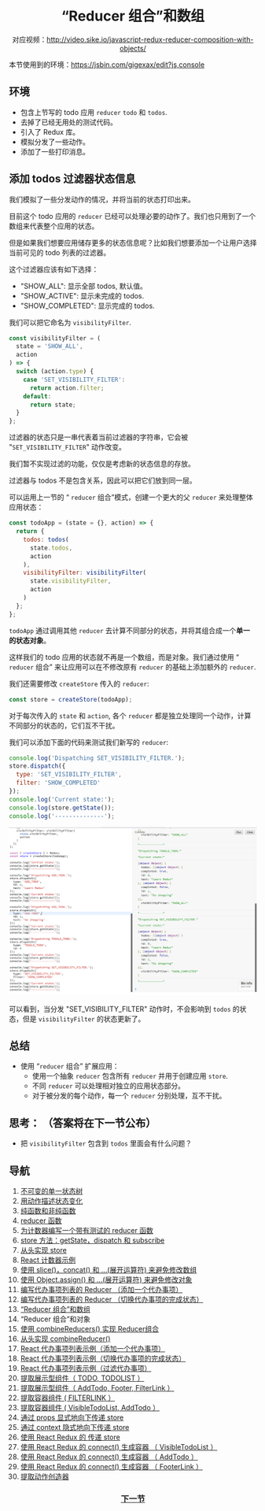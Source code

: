 <h1 align="center">“Reducer 组合”和数组</h1>
<p align="center">对应视频：<a href="http://video.sike.io/javascript-redux-reducer-composition-with-objects/" target="_blank">http://video.sike.io/javascript-redux-reducer-composition-with-objects/</a></p>

本节使用到的环境：https://jsbin.com/gigexax/edit?js,console

## 环境
- 包含上节写的 todo 应用 `reducer` `todo` 和 `todos`.
- 去掉了已经无用处的测试代码。
- 引入了 Redux 库。
- 模拟分发了一些动作。
- 添加了一些打印消息。

## 添加 todos 过滤器状态信息
我们模拟了一些分发动作的情况，并将当前的状态打印出来。

目前这个 todo 应用的 `reducer` 已经可以处理必要的动作了。我们也只用到了一个数组来代表整个应用的状态。

但是如果我们想要应用储存更多的状态信息呢？比如我们想要添加一个让用户选择当前可见的 todo 列表的过滤器。

这个过滤器应该有如下选择：
- "SHOW_ALL": 显示全部 todos, 默认值。
- "SHOW_ACTIVE": 显示未完成的 todos.
- "SHOW_COMPLETED": 显示完成的 todos.

我们可以把它命名为 `visibilityFilter`.

```js
const visibilityFilter = (
  state = 'SHOW_ALL',
  action
) => {
  switch (action.type) {
    case 'SET_VISIBILITY_FILTER':
      return action.filter;
    default:
      return state;
  }
};
```

过滤器的状态只是一串代表着当前过滤器的字符串，它会被 "`SET_VISIBILITY_FILTER`" 动作改变。

我们暂不实现过滤的功能，仅仅是考虑新的状态信息的存放。

过滤器与 todos 不是包含关系，因此可以把它们放到同一层。

可以运用上一节的 “ `reducer` 组合”模式，创建一个更大的父 `reducer` 来处理整体应用状态：

```js
const todoApp = (state = {}, action) => {
  return {
    todos: todos(
      state.todos,
      action
    ),
    visibilityFilter: visibilityFilter(
      state.visibilityFilter,
      action
    )
  };
};
```

`todoApp` 通过调用其他 `reducer` 去计算不同部分的状态，并将其组合成一个**单一的状态对象**。

这样我们的 todo 应用的状态就不再是一个数组，而是对象。我们通过使用 “ `reducer` 组合” 来让应用可以在不修改原有 `reducer` 的基础上添加额外的 `reducer`.

我们还需要修改 `createStore` 传入的 `reducer`:

```js
const store = createStore(todoApp);
```

对于每次传入的 `state` 和 `action`, 各个 `reducer` 都是独立处理同一个动作，计算不同部分的状态的，它们互不干扰。

我们可以添加下面的代码来测试我们新写的 `reducer`:

```js
console.log('Dispatching SET_VISIBILITY_FILTER.');
store.dispatch({
  type: 'SET_VISIBILITY_FILTER',
  filter: 'SHOW_COMPLETED'
});
console.log('Current state:');
console.log(store.getState());
console.log('--------------');
```

![visibilityFilter test screenshot][Lesson-14_visibilityFilter-test-screenshot]

可以看到，当分发 "SET_VISIBILITY_FILTER" 动作时，不会影响到 `todos` 的状态，但是 `visibilityFilter` 的状态更新了。

## 总结
- 使用 “`reducer` 组合” 扩展应用：
  - 使用一个抽象 `reducer` 包含所有 `reducer` 并用于创建应用 `store`.
  - 不同 `reducer` 可以处理相对独立的应用状态部分。
  - 对于被分发的每个动作，每一个 `reducer` 分别处理，互不干扰。

## 思考： （答案将在下一节公布）
- 把 `visibilityFilter` 包含到 `todos` 里面会有什么问题？

## 导航
1. <a href="1.md">不可变的单一状态树</a>
2. <a href="2.md">用动作描述状态变化</a>
3. <a href="3.md">纯函数和非纯函数</a>
4. <a href="4.md">reducer 函数</a>
5. <a href="5.md">为计数器编写一个带有测试的 reducer 函数</a>
6. <a href="6.md">store 方法：getState，dispatch 和 subscribe</a>
7. <a href="7.md">从头实现 store</a>
8. <a href="8.md">React 计数器示例</a>
9. <a href="9.md">使用 slice()，concat() 和 ...(展开运算符) 来避免修改数组</a>
10. <a href="10.md">使用 Object.assign() 和  ...(展开运算符) 来避免修改对象</a>
11. <a href="11.md">编写代办事项列表的 Reducer （添加一个代办事项）</a>
12. <a href="12.md">编写代办事项列表的 Reducer （切换代办事项的完成状态）</a>
13. <a href="13.md">“Reducer 组合”和数组</a>
14. “Reducer 组合”和对象
15. <a href="15.md">使用 combineReducers() 实现 Reducer组合</a>
16. <a href="16.md">从头实现 combineReducer() </a>
17. <a href="17.md">React 代办事项列表示例（添加一个代办事项）</a>
18. <a href="18.md">React 代办事项列表示例（切换代办事项的完成状态）</a>
19. <a href="19.md">React 代办事项列表示例（过滤代办事项）</a>
20. <a href="20.md">提取展示型组件（ TODO, TODOLIST ）</a>
21. <a href="21.md">提取展示型组件（ AddTodo, Footer, FilterLink ）</a>
22. <a href="22.md">提取容器组件 ( FILTERLINK ）</a>
23. <a href="23.md">提取容器组件 ( VisibleTodoList, AddTodo ）</a>
24. <a href="24.md">通过 props 显式地向下传递 store</a>
25. <a href="25.md">通过 context 隐式地向下传递 store</a>
26. <a href="26.md">使用 React Redux 的 <Provider> 传递 store</a>
27. <a href="27.md">使用 React Redux 的 connect() 生成容器 （ VisibleTodoList ）</a>
28. <a href="28.md">使用 React Redux 的 connect() 生成容器 （ AddTodo ）</a>
29. <a href="29.md">使用 React Redux 的 connect() 生成容器 （ FooterLink ）</a>
30. <a href="30.md">提取动作创造器</a>

<h3 align="center"><a href="15.md">下一节</a></h3>

[Lesson-14_visibilityFilter-test-screenshot]: ../screenshots/Lesson-14_visibilityFilter-test-screenshot.png
